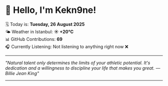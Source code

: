 # 👋 Hello, I'm Kekn9ne!

🗓️ Today is: **Tuesday, 26 August 2025**  
🌤️ Weather in Istanbul: **☀️   +20°C**  
📊 GitHub Contributions: **69**  
🎧 Currently Listening: Not listening to anything right now ❌

---

_"Natural talent only determines the limits of your athletic potential. It's dedication and a willingness to discipline your life that makes you great. — *Billie Jean King*"_

---
